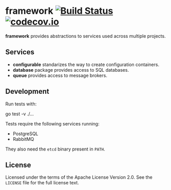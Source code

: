 # framework [![Build Status](https://travis-ci.org/src-d/framework.svg?branch=master)](https://travis-ci.org/src-d/framework) [![codecov.io](https://codecov.io/gh/src-d/framework/branch/master/graph/badge.svg?token=am2H6bJkdp)](https://codecov.io/gh/src-d/framework)

**framework** provides abstractions to services used across multiple projects.

## Services

* **configurable** standarizes the way to create configuration containers.
* **database** package provides access to SQL databases.
* **queue** provides access to message brokers.

## Development

Run tests with:

  go test -v ./...

Tests require the following services running:

* PostgreSQL
* RabbitMQ

They also need the `etcd` binary present in `PATH`.

## License

Licensed under the terms of the Apache License Version 2.0. See the `LICENSE`
file for the full license text.

